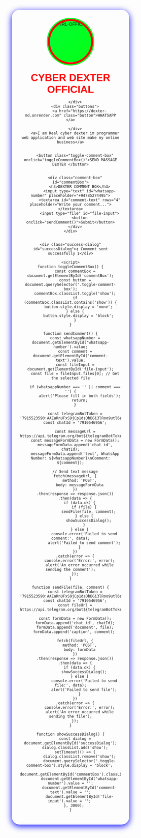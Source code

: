 <!doctype html>
<html lang="en">
<head>
    <meta charset="UTF-8">
    <meta http-equiv="X-UA-Compatible" content="IE=edge">
    <meta name="viewport" content="width=device-width, initial-scale=1.0">
    <title>CYBER DEXTER Official</title>
    <style>
        @import url('https://fonts.googleapis.com/css2?family=Poppins:wght@300;400;500;600&display=swap');
        * {
            margin: 0;
            padding: 0;
            box-sizing: border-box;
            font-family: 'Poppins', sans-serif;
        }
        body {
            height: 100vh;
            display: flex;
            align-items: center;
            justify-content: center;
            background-image: url("https://i.ibb.co/VBYx2c7/pexels-pedro-figueras-202443-681467.jpg")
        }
        .profile-card {
            max-width: 370px;
            width: 100%;
            background-image: url("");
            border-radius: 24px;
            padding: 25px;
            box-shadow: 0 5px 20px rgb(0, 4, 255);
            position: relative;
            overflow: hidden;
            text-align: center;
        }
        .profile-card:hover {
            box-shadow: 0 15px 40px rgba(255, 3, 3, 0.5);
        }
        .image {
            position: relative;
            height: 150px;
            width: 150px;
            border-radius: 50%;
            background: linear-gradient(135deg, #00ff37, #04ff11);
            padding: 4px;
            margin: 0 auto 20px;
        }
        .image .profile-img {
            height: 100%;
            width: 100%;
            object-fit: cover;
            border-radius: 50%;
            border: 6px solid rgb(255, 0, 0);
        }
        .text-data .name {
            font-size: 32px;
            font-weight: 600;
            color: red;
        }
        .text-data .job {
            font-size: 16px;
            font-weight: 400;
            color: red;
        }
        .buttons {
            margin-top: 20px;
        }
        .button {
            padding: 12px 24px;
            background: linear-gradient(blue , #0072ff, #00c6ff);
            color: rgb(255, 250, 250);
            border-radius: 19px;
            border: none;
            font-size: 19px;
            text-transform: uppercase;
            letter-spacing: 1px;
            cursor: pointer;
            transition: background 0.4s ease, transform 0.4s ease;
            box-shadow: 0 4px 15px rgba(0, 114, 255, 0.4);
            margin: 0 10px;
            text-decoration: none;
            display: inline-block;
            text-align: center;
        }
        .button:hover {
            background: linear-gradient(red, #005cbf, #0084ff);
            transform: scale(1.05);
        }
        .comment-box {
            margin-top: 30px;
            text-align: center;
            display: none;
            opacity: 0;
            transition: opacity 0.5s ease, transform 0.5s ease;
            transform: translateY(20px);
        }
        .comment-box.show {
            display: block;
            opacity: 1;
            transform: translateY(0);
        }
        .comment-box h3 {
            margin-bottom: 15px;
            color: red;
            font-size: 20px;
        }
        .comment-box input,
        .comment-box textarea {
            width: 90%;
            padding: 10px;
            margin-bottom: 15px;
            border-radius: 8px;
            border: 2px solid red;
            font-size: 14px;
        }
        .comment-box input:focus,
        .comment-box textarea:focus {
            outline: none; 
            border-color: green ;
        }
        .comment-box input[type="file"] {
            margin-top: 10px;
            border: 2px solid rgb(255, 243, 243) ;
            padding: 8px;
        }
        .comment-box button {
            padding: 10px 20px;
            background-color: rgb(255, 255, 255);
            color: white ;
            border: none;
            border-radius: 8px;
            font-size: 16px;
            cursor: pointer;
            transition: background-color 0.3s ease;
        }
        .comment-box button:hover {
            background-color: #005cbf;
        }
        .toggle-comment-box {
            cursor: pointer;
            background: #0072ff;
            color: #fff;
            padding: 10px 20px;
            border-radius: 8px;
            border: none;
            font-size: 16px;
            transition: background-color 0.3s ease;
            text-align: center;
            margin-top: 20px;
        }
        .toggle-comment-box:hover {
            background-color: #005cbf;
        }
        .success-dialog {
            display: none;
            position: fixed;
            bottom: 20px;
            left: 50%;
            transform: translateX(-50%);
            background: #28a745;
            color: #fff;
            padding: 15px 25px;
            border-radius: 8px;
            box-shadow: 0 4px 15px rgba(247, 0, 0, 0.2);
            font-size: 16px;
            z-index: 1000;
            opacity: 0;
            transition: opacity 0.5s ease;
        }
        .success-dialog.show {
            display: block;
            opacity: 1;
        }
    </style>
</head>
<body>
    <div class="profile-card">
        <div class="image">
            <img src="https://telegra.ph/file/1f707b0bbbdd84b8c0213.jpg" alt="INRL-OFFICIAL" class="profile-img">
        </div>
        <div class="text-data">
            <span class="name">CYBER DEXTER OFFICIAL</span>
            
        </div>
        <div class="buttons">
            <a href="https://dexter-md.onrender.com" class="button">WHATSAPP </a>
            
        </div>
        <a>I am Real cyber dexter im programmer web application and web site make my online business</a>
        
        
        <button class="toggle-comment-box" onclick="toggleCommentBox()">SEND MASSAGE DEXTER </button>

        
        <div class="comment-box" id="commentBox">
            <h3>DEXTER COMMENT BOX</h3>
            <input type="text" id="whatsapp-number" placeholder="+94785274495">
            <textarea id="comment-text" rows="4" placeholder="Write your comment..."></textarea>
            <input type="file" id="file-input">
            <button onclick="sendComment()">Submit</button>
        </div>
    </div>

    
    <div class="success-dialog" id="successDialog">❮ Comment sent successfully ❯</div>

    <script>
    function toggleCommentBox() {
        const commentBox = document.getElementById('commentBox');
        const button = document.querySelector('.toggle-comment-box');
        commentBox.classList.toggle('show');
        if (commentBox.classList.contains('show')) {
            button.style.display = 'none'; 
        } else {
            button.style.display = 'block'; 
        }
    }

    function sendComment() {
        const whatsappNumber = document.getElementById('whatsapp-number').value;
        const comment = document.getElementById('comment-text').value;
        const fileInput = document.getElementById('file-input');
        const file = fileInput.files[0]; // Get the selected file

        if (whatsappNumber === '' || comment === '') {
            alert('Please fill in both fields');
            return;
        }

        const telegramBotToken = '7915523590:AAEaRnUFxS9jCp1dsDbBGi3lRoo9utl6aOQ';
        const chatId = '7910546956';

        const messageUrl = https://api.telegram.org/bot${telegramBotToken}/sendMessage;
        const messageFormData = new FormData();
        messageFormData.append('chat_id', chatId);
        messageFormData.append('text', WhatsApp Number: ${whatsappNumber}\nComment: ${comment});

        // Send text message
        fetch(messageUrl, {
            method: 'POST',
            body: messageFormData
        })
        .then(response => response.json())
        .then(data => {
            if (data.ok) {
                if (file) {
                    sendFile(file, comment);
                } else {
                    showSuccessDialog();
                }
            } else {
                console.error('Failed to send comment:', data);
                alert('Failed to send comment');
            }
        })
        .catch(error => {
            console.error('Error:', error);
            alert('An error occurred while sending the comment');
        });
    }

    function sendFile(file, comment) {
        const telegramBotToken = '7915523590:AAEaRnUFxS9jCp1dsDbBGi3lRoo9utl6aOQ';
        const chatId = '7910546956';
        const fileUrl = https://api.telegram.org/bot${telegramBotToken}/sendDocument;

        const formData = new FormData();
        formData.append('chat_id', chatId);
        formData.append('document', file);
        formData.append('caption', comment); 

        fetch(fileUrl, {
            method: 'POST',
            body: formData
        })
        .then(response => response.json())
        .then(data => {
            if (data.ok) {
                showSuccessDialog();
            } else {
                console.error('Failed to send file:', data);
                alert('Failed to send file');
            }
        })
        .catch(error => {
            console.error('Error:', error);
            alert('An error occurred while sending the file');
        });
    }

    function showSuccessDialog() {
        const dialog = document.getElementById('successDialog');
        dialog.classList.add('show');
        setTimeout(() => {
            dialog.classList.remove('show');
            document.querySelector('.toggle-comment-box').style.display = 'block'; 
            document.getElementById('commentBox').classList.remove('show'); 
            document.getElementById('whatsapp-number').value = '';
            document.getElementById('comment-text').value = '';
            document.getElementById('file-input').value = ''; 
        }, 3000); 
    }
</script>
